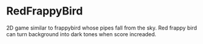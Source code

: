# RedFrappyBird
2D game similar to frappybird whose pipes fall from the sky. Red frappy bird can turn background into dark tones when score increaded.

